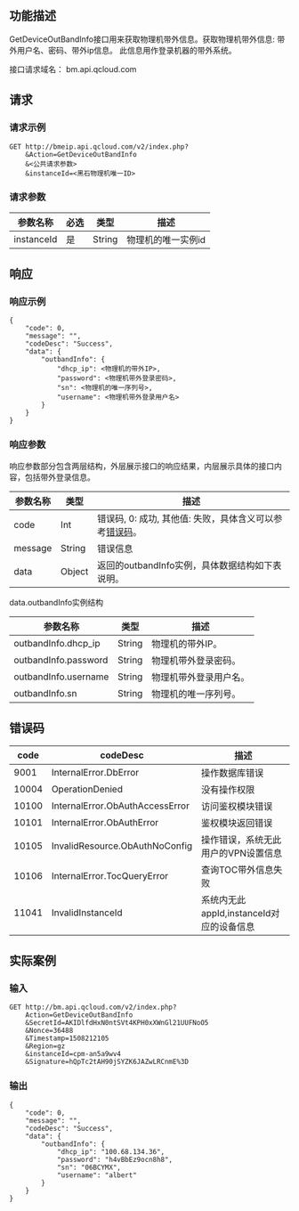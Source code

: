 ## 功能描述

GetDeviceOutBandInfo接口用来获取物理机带外信息。获取物理机带外信息: 带外用户名、密码、带外ip信息。 此信息用作登录机器的带外系统。

接口请求域名： bm.api.qcloud.com



## 请求
### 请求示例
```
GET http://bmeip.api.qcloud.com/v2/index.php?
	&Action=GetDeviceOutBandInfo
	&<公共请求参数>
	&instanceId=<黑石物理机唯一ID>
```
### 请求参数
|参数名称|必选|类型|描述|
|-------|----|---|----|
| instanceId | 是 | String | 物理机的唯一实例id |



## 响应
### 响应示例
```
{
    "code": 0,
    "message": "",
    "codeDesc": "Success",
    "data": {
        "outbandInfo": {
            "dhcp_ip": <物理机的带外IP>,
            "password": <物理机带外登录密码>,
            "sn": <物理机的唯一序列号>,
            "username": <物理机带外登录用户名>
        }
    }
}
```

### 响应参数
响应参数部分包含两层结构，外层展示接口的响应结果，内层展示具体的接口内容，包括带外登录信息。

| 参数名称 | 类型 | 描述 |
|---------|---------|---------|
| code |  Int | 错误码, 0: 成功, 其他值: 失败，具体含义可以参考[错误码](/document/product/386/6725)。 |
| message |   String | 错误信息 |
| data |   Object | 返回的outbandInfo实例，具体数据结构如下表说明。 |

data.outbandInfo实例结构

|参数名称|类型|描述|
|---|---|---|
| outbandInfo.dhcp_ip | String | 物理机的带外IP。|
| outbandInfo.password | String | 物理机带外登录密码。|
| outbandInfo.username | String | 物理机带外登录用户名。|
| outbandInfo.sn | String | 物理机的唯一序列号。|


## 错误码

| code |codeDesc| 描述 |
|------|------|------|
| 9001 |InternalError.DbError| 操作数据库错误 |
| 10004 |OperationDenied| 没有操作权限 |
| 10100 |InternalError.ObAuthAccessError| 访问鉴权模块错误 |
| 10101 |InternalError.ObAuthError|鉴权模块返回错误 |
| 10105 |InvalidResource.ObAuthNoConfig|操作错误，系统无此用户的VPN设置信息 |
| 10106 |InternalError.TocQueryError| 查询TOC带外信息失败 |
| 11041 |InvalidInstanceId| 系统内无此appId,instanceId对应的设备信息 |


## 实际案例

### 输入
```
GET http://bm.api.qcloud.com/v2/index.php?
	Action=GetDeviceOutBandInfo
	&SecretId=AKIDlfdHxN0ntSVt4KPH0xXWnGl21UUFNoO5
	&Nonce=36488
	&Timestamp=1508212105
	&Region=gz
	&instanceId=cpm-an5a9wv4
	&Signature=hQpTc2tAH90jSYZK6JAZwLRCnmE%3D
```

### 输出
```
{
    "code": 0,
    "message": "",
    "codeDesc": "Success",
    "data": {
        "outbandInfo": {
            "dhcp_ip": "100.68.134.36",
            "password": "h4vBbEz9ocn8h8",
            "sn": "06BCYMX",
            "username": "albert"
        }
    }
}
```

